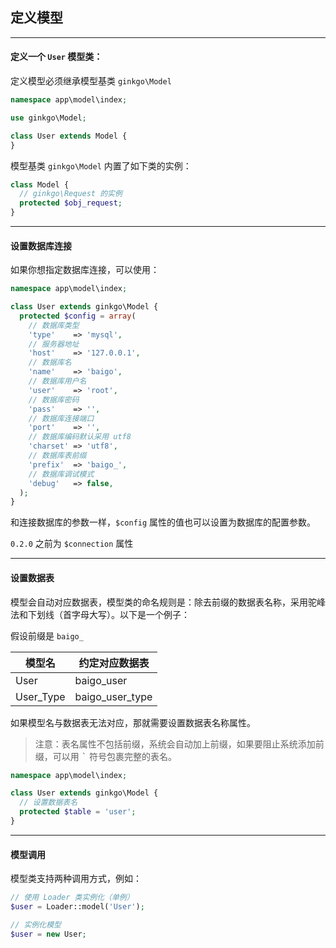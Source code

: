 ## 定义模型

----------

#### 定义一个 `User` 模型类：

定义模型必须继承模型基类 `ginkgo\Model`

``` php
namespace app\model\index;

use ginkgo\Model;

class User extends Model {
}
```

模型基类 `ginkgo\Model` 内置了如下类的实例：

``` php
class Model {
  // ginkgo\Request 的实例
  protected $obj_request;
}
```

----------

#### 设置数据库连接

如果你想指定数据库连接，可以使用：

``` php
namespace app\model\index;

class User extends ginkgo\Model {
  protected $config = array(
    // 数据库类型
    'type'    => 'mysql',
    // 服务器地址
    'host'    => '127.0.0.1',
    // 数据库名
    'name'    => 'baigo',
    // 数据库用户名
    'user'    => 'root',
    // 数据库密码
    'pass'    => '',
    // 数据库连接端口
    'port'    => '',
    // 数据库编码默认采用 utf8
    'charset' => 'utf8',
    // 数据库表前缀
    'prefix'  => 'baigo_',
    // 数据库调试模式
    'debug'   => false,
  );
}
```

和连接数据库的参数一样，`$config` 属性的值也可以设置为数据库的配置参数。

`0.2.0` 之前为 `$connection` 属性

----------

#### 设置数据表

模型会自动对应数据表，模型类的命名规则是：除去前缀的数据表名称，采用驼峰法和下划线（首字母大写）。以下是一个例子：

假设前缀是 `baigo_`

| 模型名 | 约定对应数据表 |
| - | - |
| User | baigo_user |
| User_Type | baigo_user_type |

如果模型名与数据表无法对应，那就需要设置数据表名称属性。

> 注意：表名属性不包括前缀，系统会自动加上前缀，如果要阻止系统添加前缀，可以用 <kbd>&#96;</kbd> 符号包裹完整的表名。

``` php
namespace app\model\index;

class User extends ginkgo\Model {
  // 设置数据表名
  protected $table = 'user';
}
```

----------

#### 模型调用

模型类支持两种调用方式，例如：

``` php
// 使用 Loader 类实例化（单例）
$user = Loader::model('User');

// 实例化模型
$user = new User;
```
